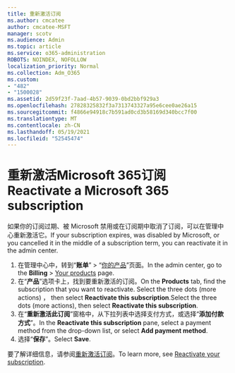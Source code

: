 ```yaml
---
title: 重新激活订阅
ms.author: cmcatee
author: cmcatee-MSFT
manager: scotv
ms.audience: Admin
ms.topic: article
ms.service: o365-administration
ROBOTS: NOINDEX, NOFOLLOW
localization_priority: Normal
ms.collection: Adm_O365
ms.custom:
- "482"
- "1500028"
ms.assetid: 2d59f23f-7aad-4b57-9039-0bd2bbf929a3
ms.openlocfilehash: 27828325832f3a7313743327a95e6cee0ae26a15
ms.sourcegitcommit: f4866e94918c7b591ad0cd3b58169d340bcc7f00
ms.translationtype: MT
ms.contentlocale: zh-CN
ms.lasthandoff: 05/19/2021
ms.locfileid: "52545474"
---
```

# <a name="reactivate-a-microsoft-365-subscription"></a><span data-ttu-id="eaf1c-102">重新激活Microsoft 365订阅</span><span class="sxs-lookup"><span data-stu-id="eaf1c-102">Reactivate a Microsoft 365 subscription</span></span>

<span data-ttu-id="eaf1c-103">如果你的订阅过期、被 Microsoft 禁用或在订阅期中取消了订阅，可以在管理中心重新激活它。</span><span class="sxs-lookup"><span data-stu-id="eaf1c-103">If your subscription expires, was disabled by Microsoft, or you cancelled it in the middle of a subscription term, you can reactivate it in the admin center.</span></span>
  
1. <span data-ttu-id="eaf1c-104">在管理中心中，转到“**账单**” > “[你的产品](https://go.microsoft.com/fwlink/p/?linkid=842054)”页面。</span><span class="sxs-lookup"><span data-stu-id="eaf1c-104">In the admin center, go to the **Billing** > [Your products](https://go.microsoft.com/fwlink/p/?linkid=842054) page.</span></span>
2. <span data-ttu-id="eaf1c-105">在“**产品**”选项卡上，找到要重新激活的订阅。</span><span class="sxs-lookup"><span data-stu-id="eaf1c-105">On the **Products** tab, find the subscription that you want to reactivate.</span></span> <span data-ttu-id="eaf1c-106">Select the three dots (more actions) ， then select **Reactivate this subscription**.</span><span class="sxs-lookup"><span data-stu-id="eaf1c-106">Select the three dots (more actions), then select **Reactivate this subscription**.</span></span>
3. <span data-ttu-id="eaf1c-107">在“**重新激活此订阅**”窗格中，从下拉列表中选择支付方式，或选择“**添加付款方式**”。</span><span class="sxs-lookup"><span data-stu-id="eaf1c-107">In the **Reactivate this subscription** pane, select a payment method from the drop-down list, or select **Add payment method**.</span></span>
4. <span data-ttu-id="eaf1c-108">选择“**保存**”。</span><span class="sxs-lookup"><span data-stu-id="eaf1c-108">Select **Save**.</span></span>

<span data-ttu-id="eaf1c-109">要了解详细信息，请参阅[重新激活订阅](/microsoft-365/commerce/subscriptions/reactivate-your-subscription)。</span><span class="sxs-lookup"><span data-stu-id="eaf1c-109">To learn more, see [Reactivate your subscription](/microsoft-365/commerce/subscriptions/reactivate-your-subscription).</span></span>